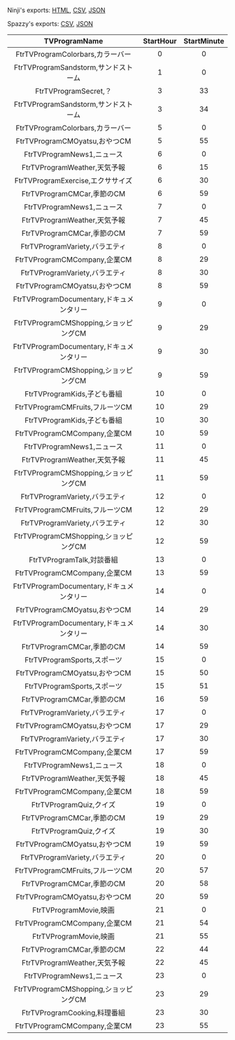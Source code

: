 Ninji's exports: [HTML](https://wuffs.org/acnh/bcsv_160/html/TVProgramSaturday.html), [CSV](https://wuffs.org/acnh/bcsv_160/csv/TVProgramSaturday.csv), [JSON](https://wuffs.org/acnh/bcsv_160/json/TVProgramSaturday.json)

Spazzy's exports: [CSV](https://github.com/McSpazzy/acnh-csv/blob/master/TVProgramSaturday.csv), [JSON](https://github.com/McSpazzy/acnh-json/blob/master/TVProgramSaturday.json)

| TVProgramName | StartHour | StartMinute |
|:--:|:--:|:--:|
| FtrTVProgramColorbars,カラーバー | 0 | 0 | 
| FtrTVProgramSandstorm,サンドストーム | 1 | 0 | 
| FtrTVProgramSecret,？ | 3 | 33 | 
| FtrTVProgramSandstorm,サンドストーム | 3 | 34 | 
| FtrTVProgramColorbars,カラーバー | 5 | 0 | 
| FtrTVProgramCMOyatsu,おやつCM | 5 | 55 | 
| FtrTVProgramNews1,ニュース | 6 | 0 | 
| FtrTVProgramWeather,天気予報 | 6 | 15 | 
| FtrTVProgramExercise,エクササイズ | 6 | 30 | 
| FtrTVProgramCMCar,季節のCM | 6 | 59 | 
| FtrTVProgramNews1,ニュース | 7 | 0 | 
| FtrTVProgramWeather,天気予報 | 7 | 45 | 
| FtrTVProgramCMCar,季節のCM | 7 | 59 | 
| FtrTVProgramVariety,バラエティ | 8 | 0 | 
| FtrTVProgramCMCompany,企業CM | 8 | 29 | 
| FtrTVProgramVariety,バラエティ | 8 | 30 | 
| FtrTVProgramCMOyatsu,おやつCM | 8 | 59 | 
| FtrTVProgramDocumentary,ドキュメンタリー | 9 | 0 | 
| FtrTVProgramCMShopping,ショッピングCM | 9 | 29 | 
| FtrTVProgramDocumentary,ドキュメンタリー | 9 | 30 | 
| FtrTVProgramCMShopping,ショッピングCM | 9 | 59 | 
| FtrTVProgramKids,子ども番組 | 10 | 0 | 
| FtrTVProgramCMFruits,フルーツCM | 10 | 29 | 
| FtrTVProgramKids,子ども番組 | 10 | 30 | 
| FtrTVProgramCMCompany,企業CM | 10 | 59 | 
| FtrTVProgramNews1,ニュース | 11 | 0 | 
| FtrTVProgramWeather,天気予報 | 11 | 45 | 
| FtrTVProgramCMShopping,ショッピングCM | 11 | 59 | 
| FtrTVProgramVariety,バラエティ | 12 | 0 | 
| FtrTVProgramCMFruits,フルーツCM | 12 | 29 | 
| FtrTVProgramVariety,バラエティ | 12 | 30 | 
| FtrTVProgramCMShopping,ショッピングCM | 12 | 59 | 
| FtrTVProgramTalk,対談番組 | 13 | 0 | 
| FtrTVProgramCMCompany,企業CM | 13 | 59 | 
| FtrTVProgramDocumentary,ドキュメンタリー | 14 | 0 | 
| FtrTVProgramCMOyatsu,おやつCM | 14 | 29 | 
| FtrTVProgramDocumentary,ドキュメンタリー | 14 | 30 | 
| FtrTVProgramCMCar,季節のCM | 14 | 59 | 
| FtrTVProgramSports,スポーツ | 15 | 0 | 
| FtrTVProgramCMOyatsu,おやつCM | 15 | 50 | 
| FtrTVProgramSports,スポーツ | 15 | 51 | 
| FtrTVProgramCMCar,季節のCM | 16 | 59 | 
| FtrTVProgramVariety,バラエティ | 17 | 0 | 
| FtrTVProgramCMOyatsu,おやつCM | 17 | 29 | 
| FtrTVProgramVariety,バラエティ | 17 | 30 | 
| FtrTVProgramCMCompany,企業CM | 17 | 59 | 
| FtrTVProgramNews1,ニュース | 18 | 0 | 
| FtrTVProgramWeather,天気予報 | 18 | 45 | 
| FtrTVProgramCMCompany,企業CM | 18 | 59 | 
| FtrTVProgramQuiz,クイズ | 19 | 0 | 
| FtrTVProgramCMCar,季節のCM | 19 | 29 | 
| FtrTVProgramQuiz,クイズ | 19 | 30 | 
| FtrTVProgramCMOyatsu,おやつCM | 19 | 59 | 
| FtrTVProgramVariety,バラエティ | 20 | 0 | 
| FtrTVProgramCMFruits,フルーツCM | 20 | 57 | 
| FtrTVProgramCMCar,季節のCM | 20 | 58 | 
| FtrTVProgramCMOyatsu,おやつCM | 20 | 59 | 
| FtrTVProgramMovie,映画 | 21 | 0 | 
| FtrTVProgramCMCompany,企業CM | 21 | 54 | 
| FtrTVProgramMovie,映画 | 21 | 55 | 
| FtrTVProgramCMCar,季節のCM | 22 | 44 | 
| FtrTVProgramWeather,天気予報 | 22 | 45 | 
| FtrTVProgramNews1,ニュース | 23 | 0 | 
| FtrTVProgramCMShopping,ショッピングCM | 23 | 29 | 
| FtrTVProgramCooking,料理番組 | 23 | 30 | 
| FtrTVProgramCMCompany,企業CM | 23 | 55 | 
